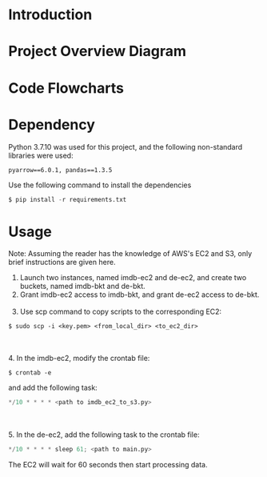 # Introduction


# Project Overview Diagram


# Code Flowcharts


# Dependency
Python 3.7.10 was used for this project, and the following non-standard libraries were used:
```
pyarrow==6.0.1, pandas==1.3.5
```
Use the following command to install the dependencies
```python
$ pip install -r requirements.txt
```
# Usage
Note: Assuming the reader has the knowledge of AWS's EC2 and S3, only brief instructions are given here.

1. Launch two instances, named imdb-ec2 and de-ec2, and create two buckets, named imdb-bkt and de-bkt.
2. Grant imdb-ec2 access to imdb-bkt, and grant de-ec2 access to de-bkt.
<br /><br />
3. Use scp command to copy scripts to the corresponding EC2:
```
$ sudo scp -i <key.pem> <from_local_dir> <to_ec2_dir>
```
<br /><br />
4. In the imdb-ec2, modify the crontab file:
```
$ crontab -e
```
and add the following task:
```python
*/10 * * * * <path to imdb_ec2_to_s3.py>
```
<br /><br />
5. In the de-ec2, add the following task to the crontab file:
```python
*/10 * * * * sleep 61; <path to main.py>
```
The EC2 will wait for 60 seconds then start processing data.
